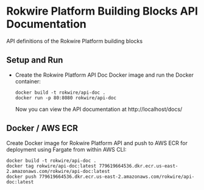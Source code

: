 # Rokwire Platform Building Blocks API Documentation
API definitions of the Rokwire Platform building blocks

## Setup and Run 

- Create the Rokwire Platform API Doc Docker image and run the Docker container:
        
      docker build -t rokwire/api-doc .
      docker run -p 80:8080 rokwire/api-doc 

  Now you can view the API documentation at http://localhost/docs/

## Docker / AWS ECR

Create Docker image for Rokwire Platform API and push to AWS ECR for deployment using Fargate from within AWS CLI:

```
docker build -t rokwire/api-doc .
docker tag rokwire/api-doc:latest 779619664536.dkr.ecr.us-east-2.amazonaws.com/rokwire/api-doc:latest
docker push 779619664536.dkr.ecr.us-east-2.amazonaws.com/rokwire/api-doc:latest
```
